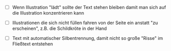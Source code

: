 * [ ] Wenn Illustration "lädt" sollte der Text stehen bleiben damit man sich auf die Illustration konzentrieren kann
* [ ] Illustrationen die sich nicht füllen fahren von der Seite ein anstatt "zu erscheinen", z.B. die Schildkröte in der Hand
* [ ] Text mit automatischer Silbentrennung, damit nicht so große "Risse" im Fließtext entstehen


